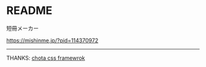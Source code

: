 # README

短冊メーカー

https://mishinme.jp/?pid=114370972

---

THANKS: [chota css framewrok](https://jenil.github.io/chota/)